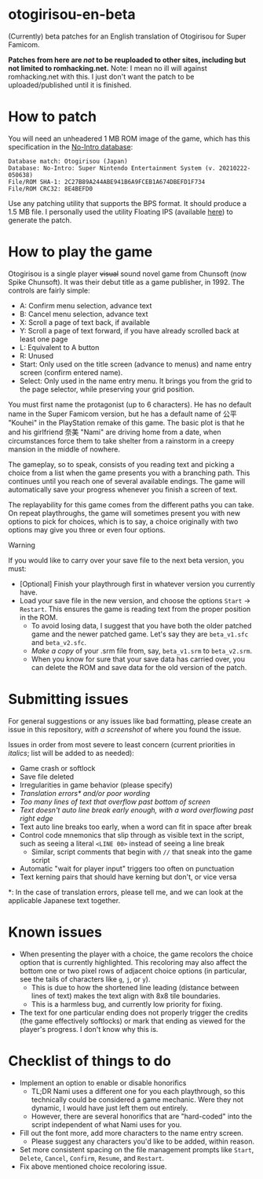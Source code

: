 # otogirisou-en-beta
(Currently) beta patches for an English translation of Otogirisou for Super Famicom.

**Patches from here are _not_ to be reuploaded to other sites, including but not limited to romhacking.net.**
Note: I mean no ill will against romhacking.net with this. I just don't want the patch to be uploaded/published until it is finished.

# How to patch

You will need an unheadered 1 MB ROM image of the game, which has this specification in the [No-Intro database](https://datomatic.no-intro.org/index.php?page=show_record&s=49&n=1880):
```
Database match: Otogirisou (Japan)
Database: No-Intro: Super Nintendo Entertainment System (v. 20210222-050638)
File/ROM SHA-1: 2C27B89A244ABE941B6A9FCEB1A674DBEFD1F734
File/ROM CRC32: 8E4BEFD0
```

Use any patching utility that supports the BPS format. It should produce a 1.5 MB file. I personally used the utility Floating IPS (available [here](https://www.romhacking.net/utilities/1040/)) to generate the patch.

# How to play the game

Otogirisou is a single player ~~visual~~ sound novel game from Chunsoft (now Spike Chunsoft). It was their debut title as a game publisher, in 1992. The controls are fairly simple:
- A: Confirm menu selection, advance text
- B: Cancel menu selection, advance text
- X: Scroll a page of text back, if available
- Y: Scroll a page of text forward, if you have already scrolled back at least one page
- L: Equivalent to A button
- R: Unused
- Start: Only used on the title screen (advance to menus) and name entry screen (confirm entered name).
- Select: Only used in the name entry menu. It brings you from the grid to the page selector, while preserving your grid position.

You must first name the protagonist (up to 6 characters). He has no default name in the Super Famicom version, but he has a default name of 公平 "Kouhei" in the PlayStation remake of this game. The basic plot is that he and his girlfriend 奈美 "Nami" are driving home from a date, when circumstances force them to take shelter from a rainstorm in a creepy mansion in the middle of nowhere.

The gameplay, so to speak, consists of you reading text and picking a choice from a list when the game presents you with a branching path. This continues until you reach one of several available endings. The game will automatically save your progress whenever you finish a screen of text.

The replayability for this game comes from the different paths you can take. On repeat playthroughs, the game will sometimes present you with new options to pick for choices, which is to say, a choice originally with two options may give you three or even four options.

> [!WARNING]
> If you would like to carry over your save file to the next beta version, you must:
> - [Optional] Finish your playthrough first in whatever version you currently have.
> - Load your save file in the new version, and choose the options `Start` -> `Restart`. This ensures the game is reading text from the proper position in the ROM.
>   - To avoid losing data, I suggest that you have both the older patched game and the newer patched game. Let's say they are `beta_v1.sfc` and `beta_v2.sfc`.
>   - *Make a copy* of your .srm file from, say, `beta_v1.srm` to `beta_v2.srm`.
>   - When you know for sure that your save data has carried over, you can delete the ROM and save data for the old version of the patch.

# Submitting issues

For general suggestions or any issues like bad formatting, please create an issue in this repository, *with a screenshot* of where you found the issue.

Issues in order from most severe to least concern (current priorities in *italics*; list will be added to as needed):
- Game crash or softlock
- Save file deleted
- Irregularities in game behavior (please specify)
- *Translation errors\* and/or poor wording*
- *Too many lines of text that overflow past bottom of screen*
- *Text doesn't auto line break early enough, with a word overflowing past right edge*
- Text auto line breaks too early, when a word can fit in space after break
- Control code mnemonics that slip through as visible text in the script, such as seeing a literal `<LINE 00>` instead of seeing a line break
  - Similar, script comments that begin with `//` that sneak into the game script
- Automatic "wait for player input" triggers too often on punctuation
- Text kerning pairs that should have kerning but don't, or vice versa

\*: In the case of translation errors, please tell me, and we can look at the applicable Japanese text together.

# Known issues
- When presenting the player with a choice, the game recolors the choice option that is currently highlighted. This recoloring may also affect the bottom one or two pixel rows of adjacent choice options (in particular, see the tails of characters like `g`, `j`, or `y`).
  - This is due to how the shortened line leading (distance between lines of text) makes the text align with 8x8 tile boundaries.
  - This is a harmless bug, and currently low priority for fixing.
- The text for one particular ending does not properly trigger the credits (the game effectively softlocks) or mark that ending as viewed for the player's progress. I don't know why this is.

# Checklist of things to do
- Implement an option to enable or disable honorifics
  - TL;DR Nami uses a different one for you each playthrough, so this technically could be considered a game mechanic. Were they not dynamic, I would have just left them out entirely.
  - However, there are several honorifics that are "hard-coded" into the script independent of what Nami uses for you.
- Fill out the font more, add more characters to the name entry screen.
  - Please suggest any characters you'd like to be added, within reason.
- Set more consistent spacing on the file management prompts like `Start`, `Delete`, `Cancel`, `Confirm`, `Resume`, and `Restart`.
- Fix above mentioned choice recoloring issue.
